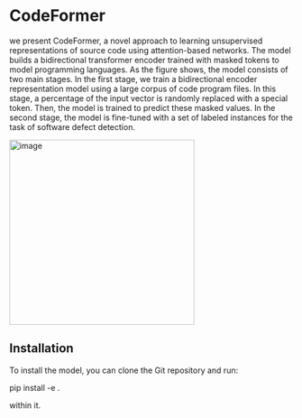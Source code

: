 # CodeFormer
we present CodeFormer, a novel approach to learning unsupervised representations of source code using attention-based networks. The model builds a bidirectional transformer encoder trained with masked tokens to model programming languages. As the figure shows, the model consists of two main stages. In the first stage, we train a bidirectional encoder representation model using a large corpus of code program files. In this stage, a percentage of the input vector is randomly replaced with a special token. Then, the model is trained to predict these masked values. In the second stage, the model is fine-tuned with a set of labeled instances for the task of software defect detection.

<img width="328" alt="image" src="https://github.com/MonaNashaat/CodeFormer/assets/21979050/251f346a-1b5c-4ffe-b123-2ea9fbb71734">

## Installation
To install the model, you can clone the Git repository and run:

pip install -e .

within it.



